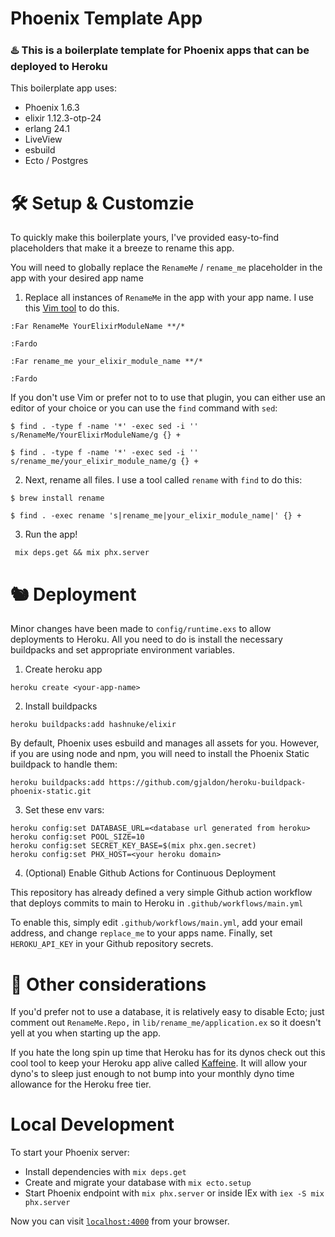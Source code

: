 # Phoenix Template App 

### ♨️  This is a boilerplate template for Phoenix apps that can be deployed to Heroku

This boilerplate app uses:

* Phoenix 1.6.3
* elixir 1.12.3-otp-24
* erlang 24.1
* LiveView
* esbuild
* Ecto / Postgres 

# 🛠  Setup & Customzie

To quickly make this boilerplate yours, I've provided easy-to-find placeholders that make it a breeze to rename this app.

You will need to globally replace the `RenameMe` / `rename_me` placeholder in the app with your desired app name

1. Replace all instances of `RenameMe` in the app with your app name. I use
this [Vim tool](https://github.com/brooth/far.vim) to do this.

`:Far RenameMe YourElixirModuleName **/*`

`:Fardo`

`:Far rename_me your_elixir_module_name **/*`

`:Fardo`

If you don't use Vim or prefer not to to use that plugin, you can either use an
editor of your choice or you can use the `find` command with `sed`:

`$ find . -type f -name '*' -exec sed -i '' s/RenameMe/YourElixirModuleName/g {} +`

`$ find . -type f -name '*' -exec sed -i '' s/rename_me/your_elixir_module_name/g {} +`

2. Next, rename all files. I use a tool called `rename` with `find` to do this:

`$ brew install rename`

`$ find . -exec rename 's|rename_me|your_elixir_module_name|' {} +`

3. Run the app!

` mix deps.get && mix phx.server`

# 🐿  Deployment

Minor changes have been made to `config/runtime.exs` to allow deployments to Heroku.
All you need to do is install the necessary buildpacks and set appropriate environment variables.

1. Create heroku app

`heroku create <your-app-name>`

2. Install buildpacks

`heroku buildpacks:add hashnuke/elixir`

By default, Phoenix uses esbuild and manages all assets for you. However, if you are using node and npm, you will need to install the Phoenix Static buildpack to handle them:

`heroku buildpacks:add https://github.com/gjaldon/heroku-buildpack-phoenix-static.git`

3. Set these env vars:

```
heroku config:set DATABASE_URL=<database url generated from heroku>
heroku config:set POOL_SIZE=10
heroku config:set SECRET_KEY_BASE=$(mix phx.gen.secret)
heroku config:set PHX_HOST=<your heroku domain>
```

4. (Optional) Enable Github Actions for Continuous Deployment

This repository has already defined a very simple Github action workflow that
deploys commits to main to Heroku in `.github/workflows/main.yml`

To enable this, simply edit `.github/workflows/main.yml`, add your email address, and change `replace_me` to your apps name. Finally, set `HEROKU_API_KEY` in your Github repository secrets.

# 🔎 Other considerations

If you'd prefer not to use a database, it is relatively easy to disable Ecto; just comment out `RenameMe.Repo,` in `lib/rename_me/application.ex` so it doesn't yell at you when starting up the app.

If you hate the long spin up time that Heroku has for its dynos check out this
cool tool to keep your Heroku app alive called [Kaffeine](https://kaffeine.herokuapp.com/). It will allow your dyno's to sleep just enough to not bump into your monthly dyno time allowance for the Heroku free tier.

# Local Development

To start your Phoenix server:

  * Install dependencies with `mix deps.get`
  * Create and migrate your database with `mix ecto.setup`
  * Start Phoenix endpoint with `mix phx.server` or inside IEx with `iex -S mix phx.server`

Now you can visit [`localhost:4000`](http://localhost:4000) from your browser.
